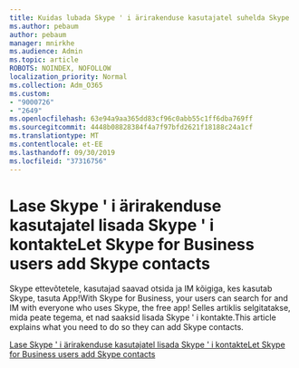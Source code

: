 ```yaml
---
title: Kuidas lubada Skype ' i ärirakenduse kasutajatel suhelda Skype ' i kasutajatega
ms.author: pebaum
author: pebaum
manager: mnirkhe
ms.audience: Admin
ms.topic: article
ROBOTS: NOINDEX, NOFOLLOW
localization_priority: Normal
ms.collection: Adm_O365
ms.custom:
- "9000726"
- "2649"
ms.openlocfilehash: 63e94a9aa365dd83cf96c0abb55c1ff6dba769ff
ms.sourcegitcommit: 4448b08828384f4a7f97bfd2621f18188c24a1cf
ms.translationtype: MT
ms.contentlocale: et-EE
ms.lasthandoff: 09/30/2019
ms.locfileid: "37316756"
---
```

# <a name="let-skype-for-business-users-add-skype-contacts"></a><span data-ttu-id="0668a-102">Lase Skype ' i ärirakenduse kasutajatel lisada Skype ' i kontakte</span><span class="sxs-lookup"><span data-stu-id="0668a-102">Let Skype for Business users add Skype contacts</span></span>

<span data-ttu-id="0668a-103">Skype ettevõtetele, kasutajad saavad otsida ja IM kõigiga, kes kasutab Skype, tasuta App!</span><span class="sxs-lookup"><span data-stu-id="0668a-103">With Skype for Business, your users can search for and IM with everyone who uses Skype, the free app!</span></span> <span data-ttu-id="0668a-104">Selles artiklis selgitatakse, mida peate tegema, et nad saaksid lisada Skype ' i kontakte.</span><span class="sxs-lookup"><span data-stu-id="0668a-104">This article explains what you need to do so they can add Skype contacts.</span></span>

[<span data-ttu-id="0668a-105">Lase Skype ' i ärirakenduse kasutajatel lisada Skype ' i kontakte</span><span class="sxs-lookup"><span data-stu-id="0668a-105">Let Skype for Business users add Skype contacts</span></span>](https://docs.microsoft.com/skypeforbusiness/set-up-skype-for-business-online/let-skype-for-business-users-add-skype-contacts)